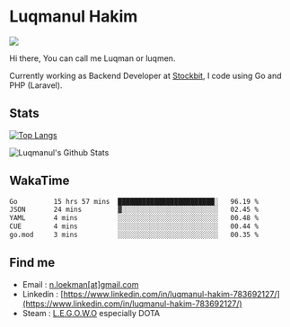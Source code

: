 
# Luqmanul Hakim

![](https://komarev.com/ghpvc/?username=luqman-v1)

Hi there, You can call me Luqman or luqmen.

Currently working as Backend Developer at [Stockbit](https://stockbit.com/), I code using Go and PHP (Laravel).
## Stats

[![Top Langs](https://github-readme-stats.vercel.app/api/top-langs/?username=luqman-v1&layout=compact)](https://github.com/anuraghazra/github-readme-stats)

![Luqmanul's Github Stats](https://github-readme-stats.vercel.app/api?username=luqman-v1&show_icons=true)


## WakaTime 

<!--START_SECTION:waka-->

```txt
Go         15 hrs 57 mins  ████████████████████████░   96.19 %
JSON       24 mins         ▓░░░░░░░░░░░░░░░░░░░░░░░░   02.45 %
YAML       4 mins          ░░░░░░░░░░░░░░░░░░░░░░░░░   00.48 %
CUE        4 mins          ░░░░░░░░░░░░░░░░░░░░░░░░░   00.44 %
go.mod     3 mins          ░░░░░░░░░░░░░░░░░░░░░░░░░   00.35 %
```

<!--END_SECTION:waka-->


## Find me 

- Email : [n.loekman[at]gmail.com](mailto:n.loekman@gmail.com)
- Linkedin : [https://www.linkedin.com/in/luqmanul-hakim-783692127/](https://www.linkedin.com/in/luqmanul-hakim-783692127/)
- Steam : [L.E.G.O.W.O](https://steamcommunity.com/id/fuukmans) especially DOTA


